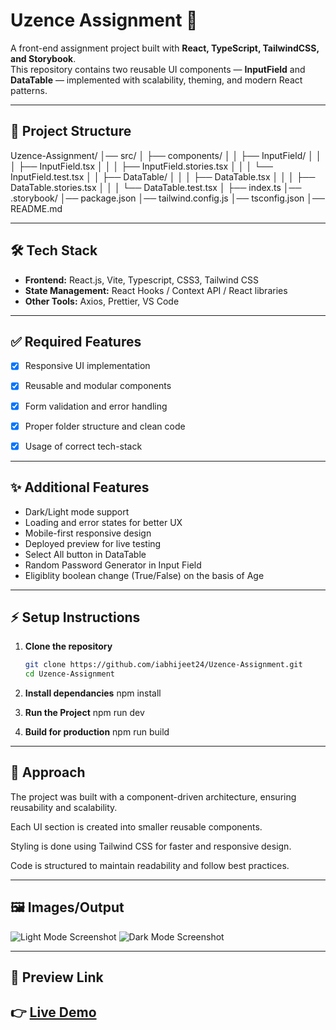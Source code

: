 # Uzence Assignment 🚀  

A front-end assignment project built with **React, TypeScript, TailwindCSS, and Storybook**.  
This repository contains two reusable UI components — **InputField** and **DataTable** — implemented with scalability, theming, and modern React patterns.  

---
    
## 📂 Project Structure  

Uzence-Assignment/
│── src/
│ ├── components/
│ │ ├── InputField/
│ │ │ ├── InputField.tsx
│ │ │ ├── InputField.stories.tsx
│ │ │ └── InputField.test.tsx
│ │ ├── DataTable/
│ │ │ ├── DataTable.tsx
│ │ │ ├── DataTable.stories.tsx
│ │ │ └── DataTable.test.tsx
│ ├── index.ts
│── .storybook/
│── package.json
│── tailwind.config.js
│── tsconfig.json
│── README.md




---

## 🛠️ Tech Stack
- **Frontend:** React.js, Vite, Typescript, CSS3, Tailwind CSS  
- **State Management:** React Hooks / Context API / React libraries 
- **Other Tools:** Axios, Prettier, VS Code 

---

## ✅ Required Features
- [x] Responsive UI implementation  
- [x] Reusable and modular components  
- [x] Form validation and error handling  
- [x] Proper folder structure and clean code  
- [x] Usage of correct tech-stack 


---

## ✨ Additional Features
- Dark/Light mode support  
- Loading and error states for better UX  
- Mobile-first responsive design  
- Deployed preview for live testing
- Select All button in DataTable
- Random Password Generator in Input Field  
- Eligiblity boolean change (True/False) on the basis of Age

---

## ⚡ Setup Instructions
1. **Clone the repository**
   ```bash
   git clone https://github.com/iabhijeet24/Uzence-Assignment.git
   cd Uzence-Assignment

2. **Install dependancies**
   npm install

3. **Run the Project**
   npm run dev


3. **Build for production**
   npm run build

---

## 🧭 Approach

The project was built with a component-driven architecture, ensuring reusability and scalability.

Each UI section is created into smaller reusable components.

Styling is done using Tailwind CSS for faster and responsive design.

Code is structured to maintain readability and follow best practices.

---
## 🖼️ Images/Output

![Light Mode Screenshot](./assets/light.png)
![Dark Mode Screenshot](./assets/dark.png)

---

## 🔗 Preview Link
👉 [Live Demo](https://uzence-assignment-seven.vercel.app/)
---
